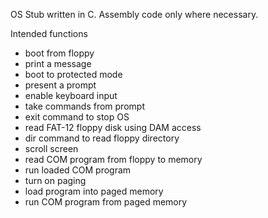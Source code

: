 OS Stub written in C. Assembly code only where necessary.

Intended functions
- boot from floppy
- print a message
- boot to protected mode
- present a prompt
- enable keyboard input
- take commands from prompt
- exit command to stop OS
- read FAT-12 floppy disk using DAM access
- dir command to read floppy directory
- scroll screen
- read COM program from floppy to memory
- run loaded COM program
- turn on paging
- load program into paged memory
- run COM program from paged memory
